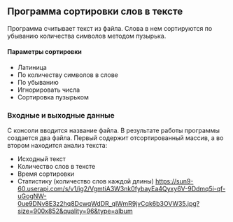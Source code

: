 ## Программа сортировки слов в тексте 
   Программа считывает текст из файла. Слова в нем сортируются по убыванию количества символов методом пузырька.
   #### Параметры сортировки
   - Латиница
   - 	По количеству символов в слове
   - 	По убыванию
   -    Игнорировать числа 
   -    Сортировка пузырьком
 ### Входные и выходные данные 
   С консоли вводится название файла.
   В результате работы программы создается два файла. Первый содержит отсортированный массив, а  во втором находится анализ текста:
- Исходный текст
- Количество слов в тексте
- Время сортировки
- Статистику (количество слов каждой длины)
https://sun9-60.userapi.com/s/v1/ig2/VgmtiA3W3nk0fybayEa4Qyxy6V-9Ddmq5i-qf-uGogNW-0ue9DNv8E3z2hq8DcwqWdDR_qlWmR9jvCqk6b3OVW35.jpg?size=900x852&quality=96&type=album
